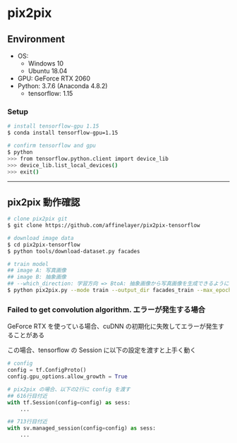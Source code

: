 # pix2pix

## Environment

- OS:
    - Windows 10
    - Ubuntu 18.04
- GPU: GeForce RTX 2060
- Python: 3.7.6 (Anaconda 4.8.2)
    - tensorflow: 1.15

### Setup
```bash
# install tensorflow-gpu 1.15
$ conda install tensorflow-gpu=1.15

# confirm tensorflow and gpu
$ python
>>> from tensorflow.python.client import device_lib
>>> device_lib.list_local_devices()
>>> exit()
```

***

## pix2pix 動作確認

```bash
# clone pix2pix git
$ git clone https://github.com/affinelayer/pix2pix-tensorflow

# download image data
$ cd pix2pix-tensorflow
$ python tools/download-dataset.py facades

# train model
## image A: 写真画像
## image B: 抽象画像
## --which_direction: 学習方向 => BtoA: 抽象画像から写真画像を生成できるように学習
$ python pix2pix.py --mode train --output_dir facades_train --max_epochs 100 --input_dir facades/train --which_direction BtoA
```

### Failed to get convolution algorithm. エラーが発生する場合
GeForce RTX を使っている場合、cuDNN の初期化に失敗してエラーが発生することがある

この場合、tensorflow の Session に以下の設定を渡すと上手く動く

```python
# config
config = tf.ConfigProto()
config.gpu_options.allow_growth = True

# pix2pix の場合、以下の2行に config を渡す
## 616行目付近
with tf.Session(config=config) as sess:
    ...

## 713行目付近
with sv.managed_session(config=config) as sess:
    ...
```
